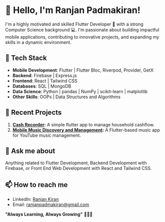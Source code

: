 # 👋 Hello, I'm Ranjan Padmakiran!

I'm a highly motivated and skilled Flutter Developer 📱 with a strong Computer Science background 💻. I'm passionate about building impactful mobile applications, contributing to innovative projects, and expanding my skills in a dynamic environment.

## 🧰 Tech Stack

- **Mobile Development**: Flutter | Flutter Bloc, Riverpod, Provider, GetX
- **Backend**: Firebase | Express.js
- **Frontend**: React | Tailwind CSS
- **Databases**: SQL | MongoDB
- **Data Science**: Python | pandas | NumPy | scikit-learn | matplotlib
- **Other Skills**: OOPs | Data Structures and Algorithms

## 🚀 Recent Projects

1. **[Cash Recorder](https://github.com/RanjanKiran707/cash_recorder):** A simple flutter app to manage household cashflow.
2. **[Mobile Music Discovery and Management](https://github.com/RanjanKiran707/yt_music_downloader_player):** A Flutter-based music app for YouTube music management.

## 💬 Ask me about

Anything related to Flutter Development, Backend Development with Firebase, or Front End Web Development with React and Tailwind CSS.

## 📫 How to reach me

- LinkedIn: [Ranjan Kiran](https://www.linkedin.com/in/ranjan-kiran-050284220)
- Email: [ranjanpadmakiran@gmail.com](mailto:ranjanpadmakiran@gmail.com)

**"Always Learning, Always Growing"** 🚀💡🌱
